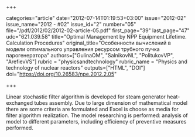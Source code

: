 +++

categories="article"
date="2012-07-14T01:19:53+03:00"
issue="2012-02"
issue_name="2012 - #02"
issue_id="2"
number="05"
file="/pdf/2012/02/2012-02-article-05.pdf"
first_page="39"
last_page="47"
udc="621.039.58"
title="Optimal Management by NPP Equipment Lifetime. Calculation Procedures"
original_title="Особенности вычислений в модели оптимального управления ресурсом трубного пучка парогенератора"
authors=["GulinaOM", "SalnikovNL", "PolitukovVP", "ArefievVS"]
rubric = "physicsandtechnology"
rubric_name = "Physics and technology of nuclear reactors"
outputs=["HTML", "DOI"]
doi="https://doi.org/10.26583/npe.2012.2.05"

+++

Linear stochastic filter algorithm is developed for steam generator heat-exchanged tubes assembly. Due to large dimension of mathematical model there are some criteria are formulated and Excel is choose as media for filter algorithm realization. The model researching is performed: analysis of model to different parameters, including efficiency of preventive measures performed.